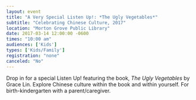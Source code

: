 ```yaml
---
layout: event
title: "A Very Special Listen Up!: *The Ugly Vegetables*"
subtitle: "Celebrating Chinese Culture, 2017"
location: "Morton Grove Public Library"
date: 2017-03-14 12:00:00 -0600
times: "10:00 am"
audiences: ['Kids']
types: ['Kids/Family']
registration: "none"
canceled: "No"
---
```

Drop in for a special Listen Up! featuring the book, *The Ugly Vegetables* by Grace Lin. Explore Chinese culture within the book and within yourself. For birth-kindergarten with a parent/caregiver.
